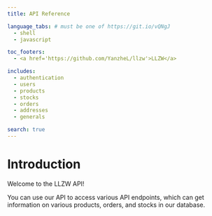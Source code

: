 ```yaml
---
title: API Reference

language_tabs: # must be one of https://git.io/vQNgJ
  - shell
  - javascript

toc_footers:
  - <a href='https://github.com/YanzheL/llzw'>LLZW</a>

includes:
  - authentication
  - users
  - products
  - stocks
  - orders
  - addresses
  - generals

search: true
---
```


# Introduction

Welcome to the LLZW API! 

You can use our API to access various API endpoints, which can get information on various products, orders, and stocks in our database.
